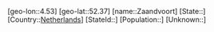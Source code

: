 ﻿---
location: [52.37,4.53]
type: City
tags:
- geo/City


SpocWebEntityId: 35763
isDeleted: false
confidential: public

---
[geo-lon::4.53]
[geo-lat::52.37]
[name::Zaandvoort]
[State::]
[Country::[Netherlands](geo/Continent/Europe/Netherlands.md)]
[StateId::]
[Population::]
[Unknown::]

